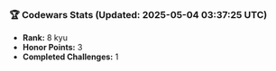 ### 🏆 Codewars Stats (Updated: 2025-05-04 03:37:25 UTC)

- **Rank:** 8 kyu
- **Honor Points:** 3
- **Completed Challenges:** 1
